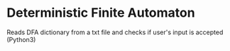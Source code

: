 # Deterministic Finite Automaton
Reads DFA dictionary from a txt file and checks if user's input is accepted (Python3)
